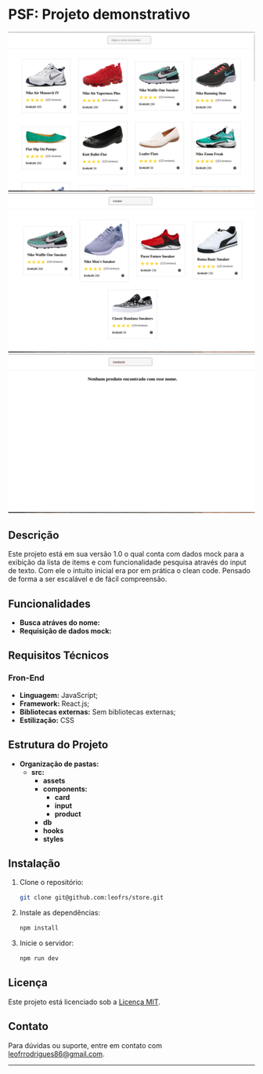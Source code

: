 # PSF: Projeto demonstrativo

![Tela principal](/src/assets/store.png)
![Tela com busca ativa](/src/assets/store2.png)
![Tela com busca ativa, porém não encontrada](/src/assets/store3.png)

## Descrição

Este projeto está em sua versão 1.0 o qual conta com dados mock para a exibição da lista de items e com funcionalidade pesquisa através do input de texto. Com ele o intuito inicial era por em prática o clean code. Pensado de forma a ser escalável e de fácil compreensão.

## Funcionalidades

- **Busca atráves do nome:**
- **Requisição de dados mock:**

## Requisitos Técnicos

### Fron-End

- **Linguagem:** JavaScript;
- **Framework:** React.js;
- **Bibliotecas externas:** Sem bibliotecas externas;
- **Estilização:** CSS

## Estrutura do Projeto

- **Organização de pastas:**
  - **src:**
    - **assets**
    - **components:**
      - **card**
      - **input**
      - **product**
    - **db**
    - **hooks**
    - **styles**

## Instalação

1. Clone o repositório:

   ```bash
   git clone git@github.com:leofrs/store.git
   ```

2. Instale as dependências:

   ```bash
   npm install
   ```

3. Inicie o servidor:

   ```bash
   npm run dev
   ```

## Licença

Este projeto está licenciado sob a [Licença MIT](LICENSE).

## Contato

Para dúvidas ou suporte, entre em contato com [leofrrodrigues86@gmail.com](mailto:leofrrodrigues86@gmail.com).

---
